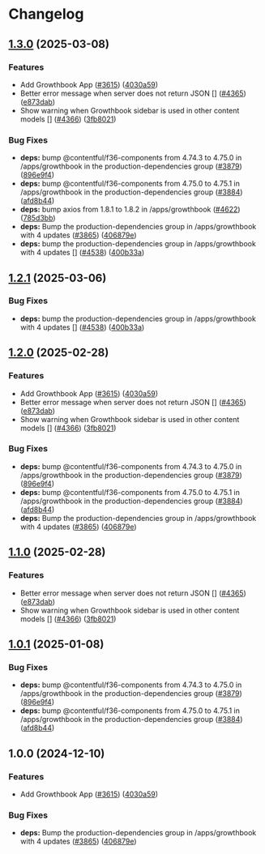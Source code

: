# Changelog

## [1.3.0](https://github.com/peter-ellavationlabs/marketplace-partner-apps/compare/growthbook-contentful-app-v1.2.1...growthbook-contentful-app-v1.3.0) (2025-03-08)


### Features

* Add Growthbook App ([#3615](https://github.com/peter-ellavationlabs/marketplace-partner-apps/issues/3615)) ([4030a59](https://github.com/peter-ellavationlabs/marketplace-partner-apps/commit/4030a59c49248e79076f1b0898b655fe9b562e26))
* Better error message when server does not return JSON [] ([#4365](https://github.com/peter-ellavationlabs/marketplace-partner-apps/issues/4365)) ([e873dab](https://github.com/peter-ellavationlabs/marketplace-partner-apps/commit/e873dabcd4148f98418b4b9f7f58b27c04ecc1d9))
* Show warning when Growthbook sidebar is used in other content models [] ([#4366](https://github.com/peter-ellavationlabs/marketplace-partner-apps/issues/4366)) ([3fb8021](https://github.com/peter-ellavationlabs/marketplace-partner-apps/commit/3fb8021bbd1bf7c2087c99471de7654c3589af5a))


### Bug Fixes

* **deps:** bump @contentful/f36-components from 4.74.3 to 4.75.0 in /apps/growthbook in the production-dependencies group ([#3879](https://github.com/peter-ellavationlabs/marketplace-partner-apps/issues/3879)) ([896e9f4](https://github.com/peter-ellavationlabs/marketplace-partner-apps/commit/896e9f47d9fe770907ea38c240a0f2e4feb3912f))
* **deps:** bump @contentful/f36-components from 4.75.0 to 4.75.1 in /apps/growthbook in the production-dependencies group ([#3884](https://github.com/peter-ellavationlabs/marketplace-partner-apps/issues/3884)) ([afd8b44](https://github.com/peter-ellavationlabs/marketplace-partner-apps/commit/afd8b444e2eb87bdd647a51102cea66418f23dc5))
* **deps:** bump axios from 1.8.1 to 1.8.2 in /apps/growthbook ([#4622](https://github.com/peter-ellavationlabs/marketplace-partner-apps/issues/4622)) ([785d3bb](https://github.com/peter-ellavationlabs/marketplace-partner-apps/commit/785d3bb885ac429ce3f1712263bf5114577ed100))
* **deps:** Bump the production-dependencies group in /apps/growthbook with 4 updates ([#3865](https://github.com/peter-ellavationlabs/marketplace-partner-apps/issues/3865)) ([406879e](https://github.com/peter-ellavationlabs/marketplace-partner-apps/commit/406879e618e2d27e4e1afe0ecb97a8ddc9cc2dad))
* **deps:** bump the production-dependencies group in /apps/growthbook with 4 updates [] ([#4538](https://github.com/peter-ellavationlabs/marketplace-partner-apps/issues/4538)) ([400b33a](https://github.com/peter-ellavationlabs/marketplace-partner-apps/commit/400b33ac9905f4f67f17238f2b9f085fe21ae960))

## [1.2.1](https://github.com/contentful/marketplace-partner-apps/compare/growthbook-contentful-app-v1.2.0...growthbook-contentful-app-v1.2.1) (2025-03-06)


### Bug Fixes

* **deps:** bump the production-dependencies group in /apps/growthbook with 4 updates [] ([#4538](https://github.com/contentful/marketplace-partner-apps/issues/4538)) ([400b33a](https://github.com/contentful/marketplace-partner-apps/commit/400b33ac9905f4f67f17238f2b9f085fe21ae960))

## [1.2.0](https://github.com/contentful/marketplace-partner-apps/compare/growthbook-contentful-app-v1.1.0...growthbook-contentful-app-v1.2.0) (2025-02-28)


### Features

* Add Growthbook App ([#3615](https://github.com/contentful/marketplace-partner-apps/issues/3615)) ([4030a59](https://github.com/contentful/marketplace-partner-apps/commit/4030a59c49248e79076f1b0898b655fe9b562e26))
* Better error message when server does not return JSON [] ([#4365](https://github.com/contentful/marketplace-partner-apps/issues/4365)) ([e873dab](https://github.com/contentful/marketplace-partner-apps/commit/e873dabcd4148f98418b4b9f7f58b27c04ecc1d9))
* Show warning when Growthbook sidebar is used in other content models [] ([#4366](https://github.com/contentful/marketplace-partner-apps/issues/4366)) ([3fb8021](https://github.com/contentful/marketplace-partner-apps/commit/3fb8021bbd1bf7c2087c99471de7654c3589af5a))


### Bug Fixes

* **deps:** bump @contentful/f36-components from 4.74.3 to 4.75.0 in /apps/growthbook in the production-dependencies group ([#3879](https://github.com/contentful/marketplace-partner-apps/issues/3879)) ([896e9f4](https://github.com/contentful/marketplace-partner-apps/commit/896e9f47d9fe770907ea38c240a0f2e4feb3912f))
* **deps:** bump @contentful/f36-components from 4.75.0 to 4.75.1 in /apps/growthbook in the production-dependencies group ([#3884](https://github.com/contentful/marketplace-partner-apps/issues/3884)) ([afd8b44](https://github.com/contentful/marketplace-partner-apps/commit/afd8b444e2eb87bdd647a51102cea66418f23dc5))
* **deps:** Bump the production-dependencies group in /apps/growthbook with 4 updates ([#3865](https://github.com/contentful/marketplace-partner-apps/issues/3865)) ([406879e](https://github.com/contentful/marketplace-partner-apps/commit/406879e618e2d27e4e1afe0ecb97a8ddc9cc2dad))

## [1.1.0](https://github.com/contentful/marketplace-partner-apps/compare/growthbook-contentful-app-v1.0.1...growthbook-contentful-app-v1.1.0) (2025-02-28)


### Features

* Better error message when server does not return JSON [] ([#4365](https://github.com/contentful/marketplace-partner-apps/issues/4365)) ([e873dab](https://github.com/contentful/marketplace-partner-apps/commit/e873dabcd4148f98418b4b9f7f58b27c04ecc1d9))
* Show warning when Growthbook sidebar is used in other content models [] ([#4366](https://github.com/contentful/marketplace-partner-apps/issues/4366)) ([3fb8021](https://github.com/contentful/marketplace-partner-apps/commit/3fb8021bbd1bf7c2087c99471de7654c3589af5a))

## [1.0.1](https://github.com/contentful/marketplace-partner-apps/compare/growthbook-contentful-app-v1.0.0...growthbook-contentful-app-v1.0.1) (2025-01-08)


### Bug Fixes

* **deps:** bump @contentful/f36-components from 4.74.3 to 4.75.0 in /apps/growthbook in the production-dependencies group ([#3879](https://github.com/contentful/marketplace-partner-apps/issues/3879)) ([896e9f4](https://github.com/contentful/marketplace-partner-apps/commit/896e9f47d9fe770907ea38c240a0f2e4feb3912f))
* **deps:** bump @contentful/f36-components from 4.75.0 to 4.75.1 in /apps/growthbook in the production-dependencies group ([#3884](https://github.com/contentful/marketplace-partner-apps/issues/3884)) ([afd8b44](https://github.com/contentful/marketplace-partner-apps/commit/afd8b444e2eb87bdd647a51102cea66418f23dc5))

## 1.0.0 (2024-12-10)


### Features

* Add Growthbook App ([#3615](https://github.com/contentful/marketplace-partner-apps/issues/3615)) ([4030a59](https://github.com/contentful/marketplace-partner-apps/commit/4030a59c49248e79076f1b0898b655fe9b562e26))


### Bug Fixes

* **deps:** Bump the production-dependencies group in /apps/growthbook with 4 updates ([#3865](https://github.com/contentful/marketplace-partner-apps/issues/3865)) ([406879e](https://github.com/contentful/marketplace-partner-apps/commit/406879e618e2d27e4e1afe0ecb97a8ddc9cc2dad))
